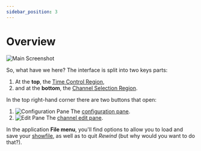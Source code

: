 ```yaml
---
sidebar_position: 3
---
```


# Overview
![Main Screenshot](/img/rewind/overview-screenshot.png)

So, what have we here? The interface is split into two keys parts:
1. At the **top**, the [Time Control Region](time-control-region),
1. and at the **bottom**, the [Channel Selection Region](channel-selection-region).

In the top right-hand corner there are two buttons that open:

1. ![Configuration Pane](/img/rewind/ui-cog.png) The [configuration pane](configuration-pane).
1. ![Edit Pane](/img/rewind/ui-edit-pencil.png) The [channel edit pane](channel-edit-pane).

In the application **File menu**, you'll find options to allow you to load and save your
[showfile](showfiles), as well as to quit *Rewind* (but why would you want to do that?).
